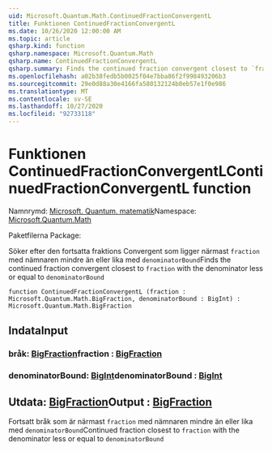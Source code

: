 ```yaml
---
uid: Microsoft.Quantum.Math.ContinuedFractionConvergentL
title: Funktionen ContinuedFractionConvergentL
ms.date: 10/26/2020 12:00:00 AM
ms.topic: article
qsharp.kind: function
qsharp.namespace: Microsoft.Quantum.Math
qsharp.name: ContinuedFractionConvergentL
qsharp.summary: Finds the continued fraction convergent closest to `fraction` with the denominator less or equal to `denominatorBound`
ms.openlocfilehash: a02b38fedb5b0025f04e7bba86f2f998493206b3
ms.sourcegitcommit: 29e0d88a30e4166fa580132124b0eb57e1f0e986
ms.translationtype: MT
ms.contentlocale: sv-SE
ms.lasthandoff: 10/27/2020
ms.locfileid: "92733118"
---
```

# <a name="continuedfractionconvergentl-function"></a><span data-ttu-id="5b876-102">Funktionen ContinuedFractionConvergentL</span><span class="sxs-lookup"><span data-stu-id="5b876-102">ContinuedFractionConvergentL function</span></span>

<span data-ttu-id="5b876-103">Namnrymd: [Microsoft. Quantum. matematik](xref:Microsoft.Quantum.Math)</span><span class="sxs-lookup"><span data-stu-id="5b876-103">Namespace: [Microsoft.Quantum.Math](xref:Microsoft.Quantum.Math)</span></span>

<span data-ttu-id="5b876-104">Paketfilerna [](https://nuget.org/packages/)</span><span class="sxs-lookup"><span data-stu-id="5b876-104">Package: [](https://nuget.org/packages/)</span></span>


<span data-ttu-id="5b876-105">Söker efter den fortsatta fraktions Convergent som ligger närmast `fraction` med nämnaren mindre än eller lika med `denominatorBound`</span><span class="sxs-lookup"><span data-stu-id="5b876-105">Finds the continued fraction convergent closest to `fraction` with the denominator less or equal to `denominatorBound`</span></span>

```qsharp
function ContinuedFractionConvergentL (fraction : Microsoft.Quantum.Math.BigFraction, denominatorBound : BigInt) : Microsoft.Quantum.Math.BigFraction
```


## <a name="input"></a><span data-ttu-id="5b876-106">Indata</span><span class="sxs-lookup"><span data-stu-id="5b876-106">Input</span></span>

### <a name="fraction--bigfraction"></a><span data-ttu-id="5b876-107">bråk: [BigFraction](xref:Microsoft.Quantum.Math.BigFraction)</span><span class="sxs-lookup"><span data-stu-id="5b876-107">fraction : [BigFraction](xref:Microsoft.Quantum.Math.BigFraction)</span></span>




### <a name="denominatorbound--bigint"></a><span data-ttu-id="5b876-108">denominatorBound: [BigInt](xref:microsoft.quantum.lang-ref.bigint)</span><span class="sxs-lookup"><span data-stu-id="5b876-108">denominatorBound : [BigInt](xref:microsoft.quantum.lang-ref.bigint)</span></span>





## <a name="output--bigfraction"></a><span data-ttu-id="5b876-109">Utdata: [BigFraction](xref:Microsoft.Quantum.Math.BigFraction)</span><span class="sxs-lookup"><span data-stu-id="5b876-109">Output : [BigFraction](xref:Microsoft.Quantum.Math.BigFraction)</span></span>

<span data-ttu-id="5b876-110">Fortsatt bråk som är närmast `fraction` med nämnaren mindre än eller lika med `denominatorBound`</span><span class="sxs-lookup"><span data-stu-id="5b876-110">Continued fraction closest to `fraction` with the denominator less or equal to `denominatorBound`</span></span>